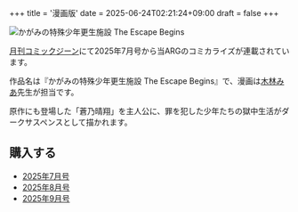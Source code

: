 +++
title = '漫画版'
date = 2025-06-24T02:21:24+09:00
draft = false
+++

![かがみの特殊少年更生施設 The Escape Begins](/img/the_escape_begins.jpg)

[月刊コミックジーン](https://comic-gene.com/)にて2025年7月号から当ARGのコミカライズが連載されています。

作品名は『かがみの特殊少年更生施設 The Escape Begins』で、漫画は[木林みあ](https://x.com/kibayashi_mia)先生が担当です。

原作にも登場した「蒼乃晴翔」を主人公に、罪を犯した少年たちの獄中生活がダークサスペンスとして描かれます。

## 購入する

* [2025年7月号](https://amzn.to/4k4A2rc)
* [2025年8月号](https://amzn.to/450NSp3)
* [2025年9月号](https://amzn.to/3Jr9Muu)
